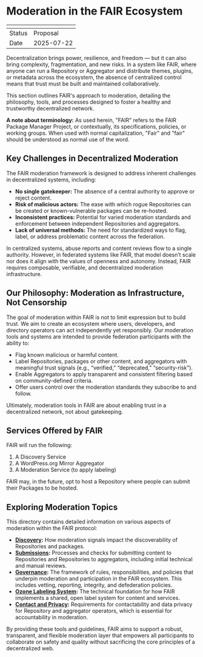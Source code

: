 # Moderation in the FAIR Ecosystem

| <!-- --> | <!-- -->   |
|----------|------------|
| Status   | Proposal   |
| Date     | 2025-07-22 |

Decentralization brings power, resilience, and freedom — but it can also bring complexity, fragmentation, and new risks. In a system like FAIR, where anyone can run a Repository or Aggregator and distribute themes, plugins, or metadata across the ecosystem, the absence of centralized control means that trust must be built and maintained collaboratively.

This section outlines FAIR's approach to moderation, detailing the philosophy, tools, and processes designed to foster a healthy and trustworthy decentralized network.

**A note about terminology:** As used herein, "FAIR" refers to the FAIR Package Manager Project, or contextually, its specifications, policies, or working groups. When used with normal capitalization, "Fair" and "fair" should be understood as normal use of the word.

## Key Challenges in Decentralized Moderation

The FAIR moderation framework is designed to address inherent challenges in decentralized systems, including:

- **No single gatekeeper:** The absence of a central authority to approve or reject content.
- **Risk of malicious actors:** The ease with which rogue Repositories can be created or known-vulnerable packages can be re-hosted.
- **Inconsistent practices:** Potential for varied moderation standards and enforcement between independent Repositories and aggregators.
- **Lack of universal methods:** The need for standardized ways to flag, label, or address problematic content across the federation.

In centralized systems, abuse reports and content reviews flow to a single authority. However, in federated systems like FAIR, that model doesn’t scale nor does it align with the values of openness and autonomy. Instead, FAIR requires composable, verifiable, and decentralized moderation infrastructure.

## Our Philosophy: Moderation as Infrastructure, Not Censorship

The goal of moderation within FAIR is not to limit expression but to build trust. We aim to create an ecosystem where users, developers, and directory operators can act independently yet responsibly. Our moderation tools and systems are intended to provide federation participants with the ability to:

- Flag known malicious or harmful content.
- Label Repositories, packages or other content, and aggregators with meaningful trust signals (e.g., “verified,” “deprecated,” “security-risk”).
- Enable Aggregators to apply transparent and consistent filtering based on community-defined criteria.
- Offer users control over the moderation standards they subscribe to and follow.

Ultimately, moderation tools in FAIR are about enabling trust in a decentralized network, not about gatekeeping.

## Services Offered by FAIR

FAIR will run the following:

1. A Discovery Service
2. A WordPress.org Mirror Aggregator
3. A Moderation Service (to apply labeling)

FAIR may, in the future, opt to host a Repository where people can submit their Packages to be hosted.

## Exploring Moderation Topics

This directory contains detailed information on various aspects of moderation within the FAIR protocol:

- **[Discovery](./discovery.md):** How moderation signals impact the discoverability of Repositories and packages.
- **[Submissions](./submissions/README.md):** Processes and checks for submitting content to Repositories and Repositories to aggregators, including initial technical and manual reviews.
- **[Governance](./governance/README.md):** The framework of rules, responsibilities, and policies that underpin moderation and participation in the FAIR ecosystem. This includes vetting, reporting, integrity, and defederation policies.
- **[Ozone Labeling System](./ozone-labeling-system.md):** The technical foundation for how FAIR implements a shared, open label system for content and services.
- **[Contact and Privacy](./governance/contact-and-privacy.md):** Requirements for contactability and data privacy for Repository and aggregator operators, which is essential for accountability in moderation.

By providing these tools and guidelines, FAIR aims to support a robust, transparent, and flexible moderation layer that empowers all participants to collaborate on safety and quality without sacrificing the core principles of a decentralized web.
